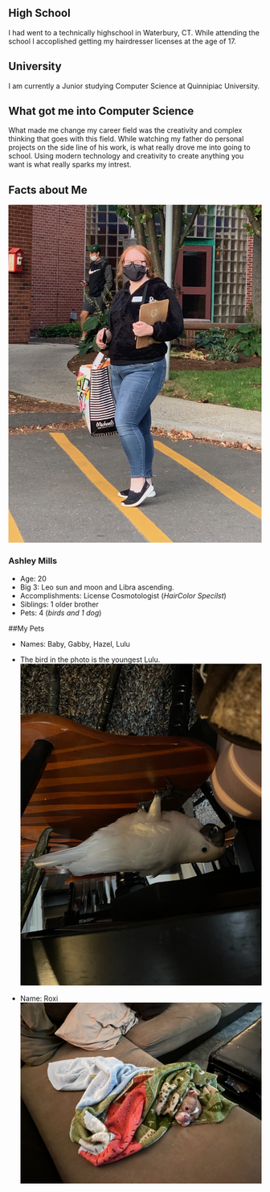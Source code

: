 ## High School
I had went to a technically highschool in Waterbury, CT. While attending the school I accoplished getting my hairdresser licenses at the age of 17.

## University 
I am currently a Junior studying Computer Science at Quinnipiac University.

## What got me into Computer Science
What made me change my career field was the creativity and complex thinking that goes with this field. While watching my father do personal projects on the side line of his work, is what really drove me into going to school. Using modern technology and creativity to create anything you want is what really sparks my intrest.

## Facts about Me
![Banner](./me.jpg)
### Ashley Mills
- Age: 20
- Big 3: Leo sun and moon and Libra ascending.
- Accomplishments: License Cosmotologist (_HairColor Specilst_) 
- Siblings: 1 older brother
- Pets: 4 (_birds and 1 dog_)

##My Pets 
- Names: Baby, Gabby, Hazel, Lulu
- The bird in the photo is the youngest Lulu.
![Banner](./lulu.jpg)

- Name: Roxi 
![Banner](./dogPet.jpg)

